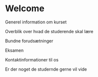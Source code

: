 # Welcome







Generel information om kurset



Overblik over hvad de studerende skal lære



Bundne forudsætninger



Eksamen



Kontaktinformationer til os



Er der noget de studernde gerne vil vide



